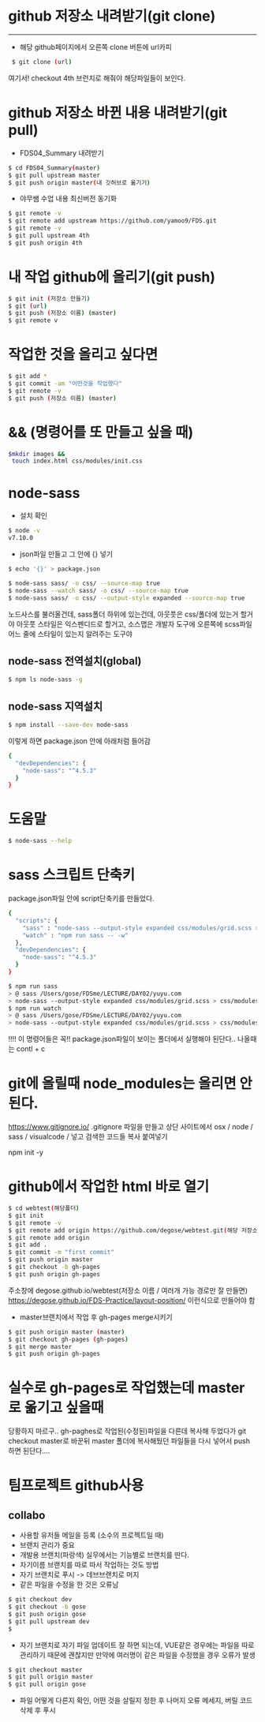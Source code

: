 # github 저장소 내려받기(git clone)
---
- 해당 github페이지에서 오른쪽 clone 버튼에 url카피
```bash
 $ git clone (url)
```
여기서! checkout 4th 브런치로 해줘야 해당파일들이 보인다.

# github 저장소 바뀐 내용 내려받기(git pull)
- FDS04_Summary 내려받기
```bash
$ cd FDS04_Summary(master)
$ git pull upstream master
$ git push origin master(내 깃허브로 옮기기)
```
- 야무쌤 수업 내용 최신버전 동기화
```bash
$ git remote -v
$ git remote add upstream https://github.com/yamoo9/FDS.git
$ git remote -v
$ git pull upstream 4th
$ git push origin 4th
```

# 내 작업 github에 올리기(git push)
```bash
$ git init (저장소 만들기)
$ git (url)
$ git push (저장소 이름) (master)
$ git remote v
```

# 작업한 것을 올리고 싶다면
```bash
$ git add *
$ git commit -am "어떤것을 작업했다"
$ git remote -v
$ git push (저장소 이름) (master)
```


# && (명령어를 또 만들고 싶을 때)
```bash
$mkdir images &&
 touch index.html css/modules/init.css
```

# node-sass
- 설치 확인
```bash
$ node -v
v7.10.0
```
- json파일 만들고 그 안에 {} 넣기
```bash
$ echo '{}' > package.json
```
```bash
$ node-sass sass/ -o css/ --source-map true
$ node-sass --watch sass/ -o css/ --source-map true
$ node-sass sass/ -o css/ --output-style expanded --source-map true
```
노드사스를 불러올건데, sass폴더 하위에 있는건데, 아웃풋은 css/폴더에 있는거 할거야
아웃풋 스타일은 익스펜디드로 할거고, 소스맵은 개발자 도구에 오른쪽에 scss파일 어느 줄에 스타일이 있는지 알려주는 도구야

## node-sass 전역설치(global)
```bash
$ npm ls node-sass -g
```

## node-sass 지역설치
```bash
$ npm install --save-dev node-sass
```
이렇게 하면 package.json 안에 아래처럼 들어감
```bash
{
  "devDependencies": {
    "node-sass": "^4.5.3"
  }
}
```

# 도움말
```bash
$ node-sass --help
```

# sass 스크립트 단축키
package.json파일 안에 script단축키를 만들었다.
```bash
{
  "scripts": {
    "sass" : "node-sass --output-style expanded css/modules/grid.scss > css/modules/grid.css",
    "watch" : "npm run sass -- -w"
  },
  "devDependencies": {
    "node-sass": "^4.5.3"
  }
}
```
```bash
$ npm run sass
> @ sass /Users/gose/FDSme/LECTURE/DAY02/yuyu.com
> node-sass --output-style expanded css/modules/grid.scss > css/modules/grid.css
$ npm run watch
> @ sass /Users/gose/FDSme/LECTURE/DAY02/yuyu.com
> node-sass --output-style expanded css/modules/grid.scss > css/modules/grid.css
```
!!!! 이 명령어들은 꼭!! package.json파일이 보이는 폴더에서 실행해야 된단다..
나올때는 contl + c


# git에 올릴때 node_modules는 올리면 안된다.
<https://www.gitignore.io/>
.gitignore 파일을 만들고 상단 사이트에서 osx / node / sass / visualcode / 넣고 검색한 코드들 복사 붙여넣기




npm init -y


# github에서 작업한 html 바로 열기

```bash
$ cd webtest(해당폴더)
$ git init
$ git remote -v
$ git remote add origin https://github.com/degose/webtest.git(해당 저장소 url복붙)
$ git remote add origin
$ git add .
$ git commit -m "first commit"
$ git push origin master
$ git checkout -b gh-pages
$ git push origin gh-pages

```
주소창에 degose.github.io/webtest(저장소 이름 / 여러개 가능 경로만 잘 만들면)
https://degose.github.io/FDS-Practice/layout-position/ 이런식으로 만들어야 함

- master브랜치에서 작업 후 gh-pages merge시키기
```bash
$ git push origin master (master)
$ git checkout gh-pages (gh-pages)
$ git merge master 
$ git push origin gh-pages
```

# 실수로 gh-pages로 작업했는데 master로 옮기고 싶을때
당황하지 마르구.. gh-paghes로 작업된(수정된)파일을 다른데 복사해 두었다가 
git checkout master로 바꾼뒤
master 폴더에 복사해뒀던 파일들을 다시 넣어서 push 하면 된단다....


# 팀프로젝트 github사용

## collabo
- 사용할 유저들 메일을 등록 (소수의 프로젝트일 때)
- 브랜치 관리가 중요
- 개발용 브랜치(파랑색) 실무에서는 기능별로 브랜치를 딴다.
- 자기이름 브랜치를 따로 따서 작업하는 것도 방법
- 자기 브랜치로 푸시 -> 데브브랜치로 머지
- 같은 파일을 수정을 한 것은 오류남
```bash
$ git checkout dev
$ git checkout -b gose 
$ git push origin gose
$ git pull upstream dev
$ 
```
- 자기 브랜치로 자기 파일 업데이트 잘 하면 되는데, VUE같은 경우에는 파일을 따로 관리하기 때문에 괜찮지만 만약에 여러명이 같은 파일을 수정했을 경우 오류가 발생
```bash
$ git checkout master
$ git pull origin master
$ git pull origin gose
```
- 파일 어떻게 다른지 확인, 어떤 것을 살릴지 정한 후 나머지 오류 메세지, 버릴 코드 삭제 후 푸시